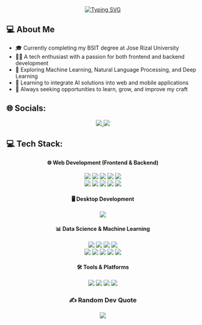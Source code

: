 <div align="center">
<a href="https://git.io/typing-svg"><img src="https://readme-typing-svg.herokuapp.com?font=Poppins&weight=700&size=30&duration=7000&pause=1000&color=67A2F7&background=FF6EE800&center=true&width=435&lines=Hi%2C+I%E2%80%99m+Michael%F0%9F%91%8B%F0%9F%8F%BC;Welcome+to+my+profile!" alt="Typing SVG" /></a>
</div>

## 💻 About Me
- 🎓 Currently completing my BSIT degree at Jose Rizal University
- 👨‍💻 A tech enthusiast with a passion for both frontend and backend development
- 🤖 Exploring Machine Learning, Natural Language Processing, and Deep Learning
- 🌱 Learning to integrate AI solutions into web and mobile applications
- 🚀 Always seeking opportunities to learn, grow, and improve my craft

## 🌐 Socials:

<div align="center"> 
  <a href="mailto:michaeljohn.labton1@gmail.com">
    <img src="https://img.shields.io/badge/GMAIL-white?style=for-the-badge&logo=gmail" />
  </a>
  <a href="https://www.linkedin.com/in/mchllabton/" target="_blank">
    <img src="https://img.shields.io/badge/LinkedIn-0077B5?style=for-the-badge&logo=linkedin&logoColor=white" target="_blank" />
  </a>
</div>

## 💻 Tech Stack:

<div align="center">
  <h4>🌐 Web Development (Frontend & Backend)</h4>
  <img src="https://img.shields.io/badge/HTML5-E34F26?style=for-the-badge&logo=html5&logoColor=white"/>
  <img src="https://img.shields.io/badge/PHP-777BB4?style=for-the-badge&logo=php&logoColor=white"/>
  <img src="https://img.shields.io/badge/Laravel-FF2D20?style=for-the-badge&logo=laravel&logoColor=white"/>
  <img src="https://img.shields.io/badge/TAILWIND%20CSS-%2306B6D4?style=for-the-badge&logo=tailwindcss&labelColor=white"/>
  <img src="https://img.shields.io/badge/SUPABASE-%233FCF8E?style=for-the-badge&logo=supabase&logoColor=white"/>
  <br>
  <img src="https://img.shields.io/badge/MARIADB-%23003545?style=for-the-badge&logo=mariadb&logoColor=white"/>
  <img src="https://img.shields.io/badge/Python-3776AB?style=for-the-badge&logo=python&logoColor=white"/>
  <img src="https://img.shields.io/badge/JavaScript-F7DF1E?style=for-the-badge&logo=javascript&logoColor=black"/>
  <img src="https://img.shields.io/badge/MySQL-005C84?style=for-the-badge&logo=mysql&logoColor=white"/>
  <img src="https://img.shields.io/badge/PostgreSQL-lightblue?style=for-the-badge&logo=postgresql"/>

  <h4>🖥️ Desktop Development</h4>
  <img src="https://img.shields.io/badge/Visual_Basic-512BD4?style=for-the-badge&logo=.net&logoColor=white"/>

  <h4>📊 Data Science & Machine Learning</h4>
  <img src="https://img.shields.io/badge/Seaborn-3776AB?style=for-the-badge"/>
  <img src="https://img.shields.io/badge/Pandas-150458?style=for-the-badge&logo=pandas&logoColor=white"/>
  <img src="https://img.shields.io/badge/NumPy-013243?style=for-the-badge&logo=numpy&logoColor=white"/>
  <img src="https://img.shields.io/badge/Matplotlib-11557c?style=for-the-badge"/>
  <br>
  <img src="https://img.shields.io/badge/scikit_learn-F7931E?style=for-the-badge&logo=scikit-learn&logoColor=white"/>
  <img src="https://img.shields.io/badge/NLTK-154f3c?style=for-the-badge"/>
  <img src="https://img.shields.io/badge/SpaCy-09A3D5?style=for-the-badge&logo=spacy&logoColor=white"/>
  <img src="https://img.shields.io/badge/BERT-yellow?style=for-the-badge"/>
  <img src="https://img.shields.io/badge/GPT-00A67E?style=for-the-badge"/>

  <h4>🛠️ Tools & Platforms</h4>
  <img src="https://img.shields.io/badge/VS_Code-007ACC?style=for-the-badge&logo=visual-studio-code&logoColor=white"/>
  <img src="https://img.shields.io/badge/Eclipse-2C2255?style=for-the-badge&logo=eclipse&logoColor=white"/>
  <img src="https://img.shields.io/badge/Google_Colab-F9AB00?style=for-the-badge&logo=google-colab&logoColor=white"/>
  <img src="https://img.shields.io/badge/Hugging_Face-FFD21E?style=for-the-badge&logo=huggingface&logoColor=black"/>
</div>

<div align="center">

### ✍️ Random Dev Quote
![](https://quotes-github-readme.vercel.app/api?type=horizontal&theme=radical)

</div>

<!-- Proudly created with GPRM ( https://gprm.itsvg.in ) -->
<!--
**hachikaze/hachikaze** is a ✨ _special_ ✨ repository because its `README.md` (this file) appears on your GitHub profile.

Here are some ideas to get you started:

- 🔭 I’m currently working on ...
- 🌱 I’m currently learning ...
- 👯 I’m looking to collaborate on ...
- 🤔 I’m looking for help with ...
- 💬 Ask me about ...
- 📫 How to reach me: ...
- 😄 Pronouns: ...
- ⚡ Fun fact: ...
-->
